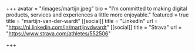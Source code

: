 +++
avatar = "/images/martijn.jpeg"
bio = "I’m committed to making digital products, services and experiences a little more enjoyable."
featured = true
title = "martijn-van-der-wardt"
[[social]]
title = "LinkedIn"
url = "https://nl.linkedin.com/in/martijnvdwardt"
[[social]]
title = "Strava"
url = "https://www.strava.com/athletes/552506"

+++
